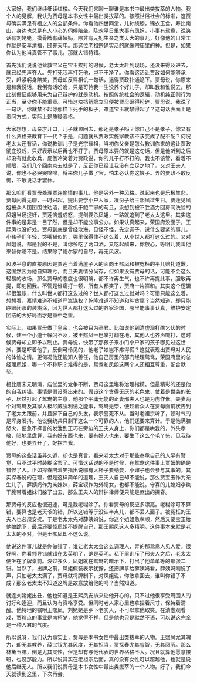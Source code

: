 
大家好，我们继续细读红楼。今天我们来聊一聊谁是本书中最出类拔萃的人物。我个人的见解，我认为贾母是本书女性中最出类拔萃的。按照世俗社会的标准，这贾母确实满足有福之人的全部条件。你看他四世同堂，儿孙绕膝，锦衣玉食，寿比南山，身边也总是有人小心的伺候陪坐。陈欢平日里大事有凤姐，小事有鸳鸯，说笑话有刘姥姥，摸骨牌有薛姨妈，除非有元妃生亲之类天大的事儿，好像他的日常工作就是安享清福，颐养天年。那这位老祖宗确实活的就像宗庙里的神。但是，如果你认为他当真管不了事儿，那就大错特错。

首先我们说说他营救宝义在宝玉挨打的时候，老太太赶到现场，还没来得及进去，就已经先声夺人。先打死我再打死他，岂不干净了。你看这话让贾政如何能够承受，赶紧躬身陪笑，贾母却反唇相讥一句话，逼得贾政扑通跪下。贾母说，你原来是和我说话，我倒有话吩咐，只是可怜我一生没养个好儿子，却叫我和谁说去。那此刻假证能够用来为自己辩护的就是动机。按照传统社会的逻辑，动机纯正则行为正当，至少你不能重责。可惜这块挡箭牌立马便被贾母砸得粉碎，贾母说，我说了一句话，你就禁不起你那样下死手的板子，难道宝玉就禁得起了？这句话表面上是责问方式，实际上是质疑资格。

大家想想，母亲才开口，儿子就顶回去，那还是孝子吗？你自己不是孝子，你又有什么资格来教育下一代？于是，问题就从贾政实施家教该不该变成了配不配？何况老太太还有话，你说教训儿子是光宗耀祖，当初你父亲是怎么教训你来的这让贾政彻底没戏，只好表示以后再也不打了。贾母原本要的就是这句话，但是他听到之后却没有就此收兵，反倒冷笑着对贾政说，你的儿子打不打的，我也不该管，看着不顺眼，我们几个回南京去就是了，反正你已经让我没有立足之地了。又对王夫人说，你也不必哭哭啼啼，将来你儿子做了官，怕未必认你这娘子。弄的贾政不敢反悔，不敢说话才罢休。

那么咱们看贾母处理贾连偷情的事儿，他是另外一种风格。说起来也是乐极生悲，贾母闲得无聊，一时兴起，提出要学小户人家，凑份子给王熙凤过生日。贾莲见凤姐被众人团团围住劝酒，便趁机于鲍二家的苟且，没想到被不胜酒力回房间洗脸的凤姐当场捉奸，贾莲恼羞成怒，提剑要杀凤姐，一路就追到了老太太这里。其实这件事的是非是一目了然，但是却不能公事公办。如果认真起来，荣国府没面子，王熙凤也没好处。贾母到底是曾经沧海，见怪不怪，先定调子，说什么要紧的事儿，小孩子们年轻，馋嘴猫似的，哪里保得住不这么着，从小世人都打这么过的。又对凤姐说，都是我的不是，叫你多吃了两口酒，又吃起醋来，你放心，等明儿我叫他来替你赔不是。结果除了鲍尔家的自尽，再无风波。

风波平息的直接原因是贾莲当着满屋子人的面向王熙凤和被冤枉的平儿赔礼道歉。这固然因为他自知理亏，而且夫妻情分尚存，但如果没有贾母的话，可能不会这么轻易的收场，那么贾母的态度也很明确，都不许再生气，也不许再提此事，胆敢再提，即刻回我。不管是谁痛打一顿，所有人都笑了，贾府一片祥和。其实这个逻辑却很混账，什么叫世人都打这么过的？世人都打这么过就对吗？可惜只能这么着。想想看，嘉靖难道不知道严嵩谋权？乾隆难道不知道和珅贪腐？当然知道，却只能睁眼闭眼的装糊涂，因为世人都打这么过的齐家治国，哪里能事事认真，维护安定团结的大好局面才是重中之重。

实际上，如果贾母做了皇帝，也会被目为圣君。比如说他到清虚观打醮乞伏的时候，建一个小道士躲闪不及，被王熙凤一巴掌打翻在地，其他人也齐声喊打，这时候贾母却立即予以制止。贾母说，快带了那孩子来小门小户家的孩子哪见过这世派，要是吓着他了，反倒可怜见的，他老子娘岂不疼得慌？这就表现出贾母对人民的体恤之情。更何况他还能知人善任，他自己房里的部门经理鸳鸯，荣国府里的总经理凤姐，哪一个不称职？难得的是，鸳鸯和凤姐这两个人还相互尊重，配合默契。

相比唐宋元明清，庙堂里的党争不断，贾母这里堪称治理楷模。但最精彩的还是他的自我纠错。事情是假设惹出来的。假设这个贪得无厌的老色鬼，仗着是世袭的长子，居然打起了鸳鸯的主意，他那个平庸无能的正妻邢夫人也是为虎作伥。夫妻两个对鸳鸯及其家人极尽威胁利诱之能事，鸳鸯无奈，便趁着众人在贾母面前状告到了老太太跟前，并且脚下自己的头发，表示誓死不从。当时老祖宗听了，顿时气的是浑身发抖。他说我统共只剩下这么一个可靠的人，他们还要来算计。于是他满腔怒火，便急不择言的发泄到正巧在旁边的王夫人身上，你们都是哄我的，外头孝敬，暗地里盘算，我有好东西也来，要有好人也来，要生了这么个毛丫头，见我待他好，也要弄开了，好摆弄我。

贾母的这些话虽非久逅，却也是真言。看来老太太对于那些奉承自己的人早有警觉，只不过平时装糊涂罢了。可惜这话说的不是时候，在鸳鸯这件事上贾姆的确是错怪了人。正如探春陪着笑指出说哪有大杯子要纳妾，小婶子也会参与其事的。其实探春说的在理，但是这样简单的道理，王夫人自己却不能说，那么贾宝玉作为亲生儿子，薛姨妈作为亲妹妹，薛宝钗作为外甥女，也都不能说。守寡的儿媳妇李纨干脆带着姐妹们躲了出去，那么王夫人的辩护律师便只能是庶出的探春。

那贾母的反应也很迅速，可是我老糊涂了。你看贾母的反应多漂亮。老糊涂可不算错，要算也是老天爷的错，所以这错等于没认半点儿，都不丢人面子。被冤枉的王夫人也必须安抚。于是老太太先对薛姨妈说，你这个姐姐急孝顺，然后又要宝玉给他娘跪下，最后还要怪凤姐不提醒自己，那王熙凤这人多精明。这件事本来就是老太太的不对，但是王熙凤却不这么说。

他说这件事儿就是你做错了，谁让老太太会这么调理人，弄的那鸳鸯人见人爱。很好啊，你看领导错就错在太英明了，确是英明。私下里训斥了邢夫人之后，老太太便坐在了牌桌前。没过多久，凤姐就在鸳鸯的暗示下，打出了他单单等的那张二饼。当然了，出牌之前，凤姐假装表示犹豫，还把牌拿给薛姨妈看，薛姨妈刚说了声，只怕老太太满了，贾母就将牌制下，对凤姐说，你敢拿回去，谁叫你错了不成？那么老太太不知道这牌是故意放给他的吗？当然知道。

就连刘姥姥出丑，他也知道是王熙凤安排来让他开心的，只不过他很享受周围人的讨好和逢迎，而且认为有资格享受。但同时老人家心里也拿捏着尺寸，保持着清醒。他特地的嘱咐王熙凤，刘姥姥是乡下老实人，不可以拿他取笑。在清虚观看戏，贾珍点的事业是南柯梦，他觉得不祥，但是他也只是默然不语，可以说这完全是一种人君的气度。

所以说呀，我们认为事实上，贾母是本书女性中最出类拔萃的人物。王熙凤尤其魄力，却无其教养，薛宝钗尤其风度，无其担当，贾探春尤其睿智，无其阅历。那么林黛玉嘛，倒是尤其灵性，但是却有与他代表的世界格格不入。况且就算他愿意接班，也没那能力。所以说其实在老祖宗后面，真的没有女性可以超越他，也就是说他后继无人。所以我们说贾母是本书女性中最出类拔萃的一个人物。好了，我们今天就读到这里，下次再会。


